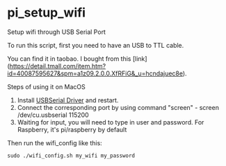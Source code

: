 # pi_setup_wifi
Setup wifi through USB Serial Port

To run this script, first you need to have an USB to TTL cable.

You can find it in taobao. I bought from this [link] (https://detail.tmall.com/item.htm?id=40087595627&spm=a1z09.2.0.0.XfRFiG&_u=hcndajuec8e).

Steps of using it on MacOS
1. Install [USBSerial Driver]( http://www.prolific.com.tw/US/ShowProduct.aspx?p_id=229&pcid=41) and restart.
2. Connect the corresponding port by using command "screen" - screen /dev/cu.usbserial 115200
3. Waiting for input, you will need to type in user and password. For Raspberry, it's pi/raspberry by default

Then run the wifi_config like this:

~~~
sudo ./wifi_config.sh my_wifi my_password
~~~
